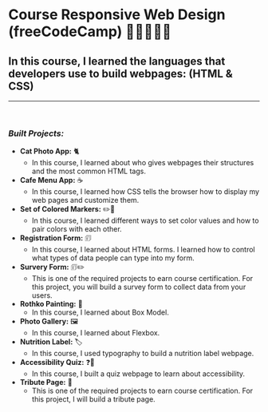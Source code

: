# **Course Responsive Web Design (freeCodeCamp)** 🚀🚀🧑🏻‍🚀

## **In this course, I learned the languages that developers use to build webpages: (HTML & CSS)**

---

<br>

### _Built Projects:_

- **Cat Photo App:** 🐈
  - In this course, I learned about who gives webpages their structures and the most common HTML tags.
- **Cafe Menu App:** ☕
  - In this course, I learned how CSS tells the browser how to display my web pages and customize them.
- **Set of Colored Markers:** ✏️🌈
  - In this course, I learned different ways to set color values and how to pair colors with each other.
- **Registration Form:** 🗊
  - In this course, I learned about HTML forms. I learned how to control what types of data people can type into my form.
- **Survery Form:** 🗊✏️
  - This is one of the required projects to earn course certification. For this project, you will build a survey form to collect data from your users.
- **Rothko Painting:** 🎨
  - In this course, I learned about Box Model.
- **Photo Gallery:** 🖼️
  - In this course, I learned about Flexbox.
- **Nutrition Label:** 🏷️
  - In this course, I used typography to build a nutrition label webpage.
- **Accessibility Quiz:** ❓🤔
  - In this course, I built a quiz webpage to learn about accessibility.
- **Tribute Page:** 📝
  - This is one of the required projects to earn course certification. For this project, I will build a tribute page.
